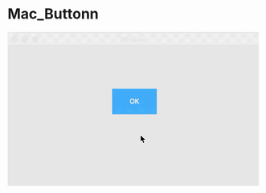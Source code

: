 # Mac_Buttonn
<img src="https://github.com/zhengwei931102/Mac_Buttonn/blob/master/gif.gif" width="500">

